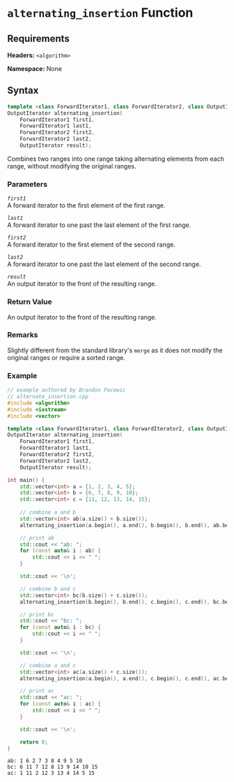 # `alternating_insertion` Function

## Requirements

**Headers:** `<algorithm>`

**Namespace:** None

## Syntax

```cpp
template <class ForwardIterator1, class ForwardIterator2, class OutputIterator>
OutputIterator alternating_insertion(
    ForwardIterator1 first1,
    ForwardIterator1 last1,
    ForwardIterator2 first2,
    ForwardIterator2 last2,
    OutputIterator result);
```

Combines two ranges into one range taking alternating elements from each range, 
without modifying the original ranges.

### Parameters

*`first1`*\
A forward iterator to the first element of the first range.

*`last1`*\
A forward iterator to one past the last element of the first range.

*`first2`*\
A forward iterator to the first element of the second range.

*`last2`*\
A forward iterator to one past the last element of the second range.

*`result`*\
An output iterator to the front of the resulting range.

### Return Value

An output iterator to the front of the resulting range.

### Remarks

Slightly different from the standard library's `merge` as it does not
modify the original ranges or require a sorted range.

### Example

```cpp
// example authored by Brandon Pacewic
// alternate_insertion.cpp
#include <algorithm>
#include <iostream>
#include <vector>

template <class ForwardIterator1, class ForwardIterator2, class OutputIterator>
OutputIterator alternating_insertion(
    ForwardIterator1 first1,
    ForwardIterator1 last1,
    ForwardIterator2 first2,
    ForwardIterator2 last2,
    OutputIterator result);

int main() {
    std::vector<int> a = {1, 2, 3, 4, 5};
    std::vector<int> b = {6, 7, 8, 9, 10};
    std::vector<int> c = {11, 12, 13, 14, 15};
    
    // combine a and b
    std::vector<int> ab(a.size() + b.size());
    alternating_insertion(a.begin(), a.end(), b.begin(), b.end(), ab.begin());

    // print ab
    std::cout << "ab: ";
    for (const auto& i : ab) {
        std::cout << i << " ";
    }

    std::cout << '\n';

    // combine b and c
    std::vector<int> bc(b.size() + c.size());
    alternating_insertion(b.begin(), b.end(), c.begin(), c.end(), bc.begin());

    // print bc
    std::cout << "bc: ";
    for (const auto& i : bc) {
        std::cout << i << " ";
    }

    std::cout << '\n';

    // combine a and c
    std::vector<int> ac(a.size() + c.size());
    alternating_insertion(a.begin(), a.end(), c.begin(), c.end(), ac.begin());

    // print ac
    std::cout << "ac: ";
    for (const auto& i : ac) {
        std::cout << i << " ";
    }

    std::cout << '\n';

    return 0;
}
```

```Output
ab: 1 6 2 7 3 8 4 9 5 10 
bc: 6 11 7 12 8 13 9 14 10 15 
ac: 1 11 2 12 3 13 4 14 5 15 
```
